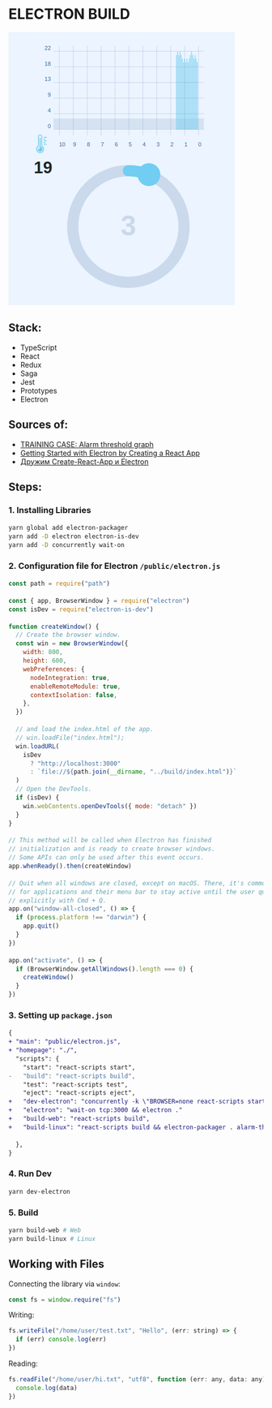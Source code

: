 # ELECTRON BUILD

![](./screenshot.gif)

## Stack:

- TypeScript
- React
- Redux
- Saga
- Jest
- Prototypes
- Electron

## Sources of:

- [TRAINING CASE: Alarm threshold graph](https://github.com/dzino/alarm-threshold-graph)
- [Getting Started with Electron by Creating a React App](https://www.section.io/engineering-education/desktop-application-with-react/)
- [Дружим Create-React-App и Electron](https://polyakovdmitriy.ru/create-react-app-electron/)

## Steps:

### 1. Installing Libraries

```bash
yarn global add electron-packager
yarn add -D electron electron-is-dev
yarn add -D concurrently wait-on
```

### 2. Configuration file for Electron `/public/electron.js`

```js
const path = require("path")

const { app, BrowserWindow } = require("electron")
const isDev = require("electron-is-dev")

function createWindow() {
  // Create the browser window.
  const win = new BrowserWindow({
    width: 800,
    height: 600,
    webPreferences: {
      nodeIntegration: true,
      enableRemoteModule: true,
      contextIsolation: false,
    },
  })

  // and load the index.html of the app.
  // win.loadFile("index.html");
  win.loadURL(
    isDev
      ? "http://localhost:3000"
      : `file://${path.join(__dirname, "../build/index.html")}`
  )
  // Open the DevTools.
  if (isDev) {
    win.webContents.openDevTools({ mode: "detach" })
  }
}

// This method will be called when Electron has finished
// initialization and is ready to create browser windows.
// Some APIs can only be used after this event occurs.
app.whenReady().then(createWindow)

// Quit when all windows are closed, except on macOS. There, it's common
// for applications and their menu bar to stay active until the user quits
// explicitly with Cmd + Q.
app.on("window-all-closed", () => {
  if (process.platform !== "darwin") {
    app.quit()
  }
})

app.on("activate", () => {
  if (BrowserWindow.getAllWindows().length === 0) {
    createWindow()
  }
})
```

### 3. Setting up `package.json`

```diff
{
+ "main": "public/electron.js",
+ "homepage": "./",
  "scripts": {
    "start": "react-scripts start",
-   "build": "react-scripts build",
    "test": "react-scripts test",
    "eject": "react-scripts eject",
+   "dev-electron": "concurrently -k \"BROWSER=none react-scripts start\" \"npm:electron\"",
+   "electron": "wait-on tcp:3000 && electron ."
+   "build-web": "react-scripts build",
+   "build-linux": "react-scripts build && electron-packager . alarm-threshold-graph --overwrite --asar=true --platform=linux --arch=x64 --icon=public/icons/512x512.png --prune=true --out=release-builds"

  },
}
```

### 4. Run Dev

```bash
yarn dev-electron
```

### 5. Build

```bash
yarn build-web # Web
yarn build-linux # Linux
```

## Working with Files

Connecting the library via `window`:

```js
const fs = window.require("fs")
```

Writing:

```js
fs.writeFile("/home/user/test.txt", "Hello", (err: string) => {
  if (err) console.log(err)
})
```

Reading:

```js
fs.readFile("/home/user/hi.txt", "utf8", function (err: any, data: any) {
  console.log(data)
})
```
